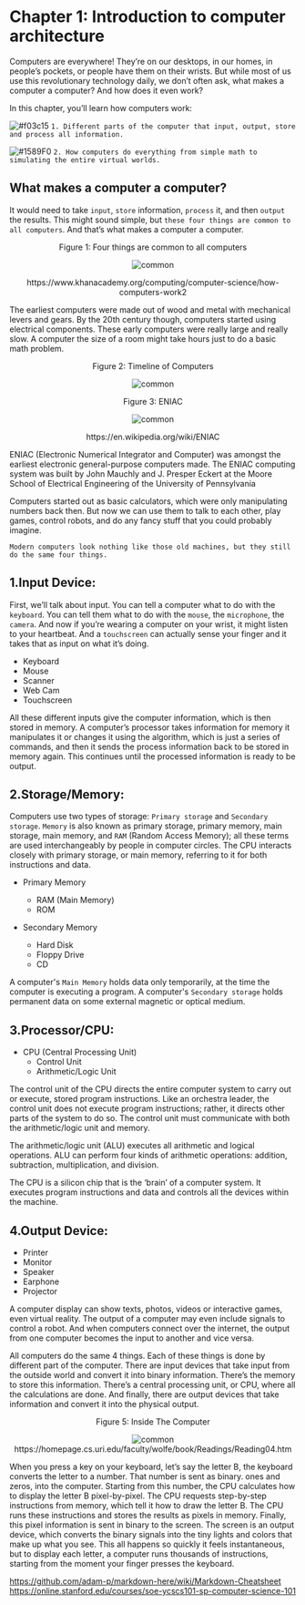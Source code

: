 # Chapter 1: Introduction to computer architecture

Computers are everywhere! They’re on our desktops, in our homes, in people’s pockets, or people have them on their wrists. 
But while most of us use this revolutionary technology daily, we don’t often ask, what makes a computer a computer? 
And how does it even work?

In this chapter, you’ll learn how computers work:

![#f03c15](https://placehold.it/15/f03c15/000000?text=+) `1. Different parts of the computer that input, output, store and process all information.`

![#1589F0](https://placehold.it/15/1589F0/000000?text=+) `2. How computers do everything from simple math to simulating the entire virtual worlds.`

## What makes a computer a computer?

It would need to take `input`, `store` information, `process` it, and then `output` the results. 
This might sound simple, but `these four things are common to all computers`. And that’s what makes a computer a computer.

<p align="center">
   Figure 1: Four things are common to all computers
</p>

<p align="center">
  <img src="https://github.com/XinYangSAU/CSCI1101-Intro-to-Computing/blob/master/Images/f2.png" alt="common"/>
</p>

<p align="center">
   https://www.khanacademy.org/computing/computer-science/how-computers-work2
</p>

The earliest computers were made out of wood and metal with mechanical levers and gears. By the 20th century though, 
computers started using electrical components. These early computers were really large and really slow. A computer 
the size of a room might take hours just to do a basic math problem.

<p align="center">
   Figure 2: Timeline of Computers
</p>

<p align="center">
  <img src="https://github.com/XinYangSAU/CSCI1101-Intro-to-Computing/blob/master/Images/t.png" alt="common"/>
</p>

<p align="center">
   Figure 3: ENIAC
</p>

<p align="center">
  <img src="https://github.com/XinYangSAU/CSCI1101-Intro-to-Computing/blob/master/Images/Eniac.jpg" alt="common"/>
</p>

<p align="center">
    https://en.wikipedia.org/wiki/ENIAC
</p>

ENIAC (Electronic Numerical Integrator and Computer) was amongst the earliest electronic general-purpose computers made. 
The ENIAC computing system was built by John Mauchly and J. Presper Eckert at the Moore School of Electrical Engineering of
the University of Pennsylvania

Computers started out as basic calculators, which were only manipulating numbers back then. But now we can use them to talk to
each other, play games, control robots, and do any fancy stuff that you could probably imagine.

`Modern computers look nothing like those old machines, but they still do the same four things.`


1.Input Device:
---------------
First, we’ll talk about input. You can tell a computer what to do with the `keyboard`. You can tell them what to do with the
`mouse`, the `microphone`, the `camera`. And now if you’re wearing a computer on your wrist, it might listen to your heartbeat. And a `touchscreen` can actually sense your finger and it takes that as input on what it’s doing.

* Keyboard
* Mouse
* Scanner
* Web Cam
* Touchscreen

All these different inputs give the computer information, which is then stored in memory. A computer’s processor takes
information for memory it manipulates it or changes it using the algorithm, which is just a series of commands, and then it
sends the process information back to be stored in memory again. This continues until the processed information is ready to be
output.

2.Storage/Memory:
-----------------
Computers use two types of storage: `Primary storage` and `Secondary storage`. `Memory` is also known as primary storage,
primary memory, main storage, main memory, and `RAM` (Random Access Memory); all these terms are used interchangeably by
people in computer circles. The CPU interacts closely with primary storage, or main memory, referring to it for both
instructions and data. 

* Primary Memory
  * RAM (Main Memory)
  * ROM

* Secondary Memory
  * Hard Disk
  * Floppy Drive
  * CD

A computer's `Main Memory` holds data only temporarily, at the time the computer is executing a program. 
A computer's `Secondary storage` holds permanent data on some external magnetic or optical medium. 

3.Processor/CPU:
----------------

* CPU (Central Processing Unit)
   * Control Unit
   * Arithmetic/Logic Unit

The control unit of the CPU directs the entire computer system to carry out or execute, stored program instructions. Like an
orchestra leader, the control unit does not execute program instructions; rather, it directs other parts of the system to do
so. The control unit must communicate with both the arithmetic/logic unit and memory. 

The arithmetic/logic unit (ALU) executes all arithmetic and logical operations. ALU can perform four kinds of arithmetic
operations: addition, subtraction, multiplication, and division.

The CPU is a silicon chip that is the ‘brain’ of a computer system. It executes program instructions and data and controls all
the devices within the machine.

4.Output Device:
----------------

* Printer
* Monitor
* Speaker
* Earphone
* Projector

A computer display can show texts, photos, videos or interactive games, even virtual reality. The output of a computer may
even include signals to control a robot. And when computers connect over the internet, the output from one computer becomes
the input to another and vice versa.

All computers do the same 4 things. Each of these things is done by different part of the computer. There are input devices
that take input from the outside world and convert it into binary information. There’s the memory to store this information.
There’s a central processing unit, or CPU, where all the calculations are done. And finally, there are output devices that
take information and convert it into the physical output.

<!--
<p align="center">
   Figure 4: A Machine Cycle
</p>

<p align="center">
  <img src="https://github.com/XinYangSAU/CSCI1101-Intro-to-Computing/blob/master/Images/cpu.jpg" alt="common"/>
  https://turbofuture.com/computers/What-are-the-basic-functions-of-a-CPU
</p>

Before an instruction can be executed, program instructions and data must be placed into memory from an input device or a
secondary storage device. Once the necessary data and instruction are in memory, the central processing unit performs the
following four steps for each instruction: 

Step 1. 
-------
The control unit fetches (gets) the instruction from memory. 

Step 2.
-------
The control unit decodes the instruction (decides what it means) and directs that the necessary data be moved from memory to the arithmetic/logic unit. These first two steps together are called instruction time.

Step 3.
------- 
The arithmetic/logic unit executes the arithmetic or logical instruction. That is, the ALU is given control and performs the actual operation on the data. 

Step 4.
-------
The arithmetic/logic unit stores the result of this operation in memory or in a register. Steps 3 and 4 together are called execution time. 

The control unit eventually directs memory to release the result to an output device or a secondary storage device. The
combination of instruction time and execution time is called the machine cycle. Figure 4 shows an instruction going through
the machine cycle. -->

<p align="center">
   Figure 5: Inside The Computer
</p>

<p align="center">
  <img src="https://github.com/XinYangSAU/CSCI1101-Intro-to-Computing/blob/master/Images/cpu.gif" alt="common"/>
  https://homepage.cs.uri.edu/faculty/wolfe/book/Readings/Reading04.htm
</p>

When you press a key on your keyboard, let’s say the letter B, the keyboard converts the letter to a number. That number is
sent as binary. ones and zeros, into the computer. Starting from this number, the CPU calculates how to display the letter B
pixel-by-pixel. The CPU requests step-by-step instructions from memory, which tell it how to draw the letter B. The CPU runs
these instructions and stores the results as pixels in memory. Finally, this pixel information is sent in binary to the
screen. The screen is an output device, which converts the binary signals into the tiny lights and colors that make up what
you see. This all happens so quickly it feels instantaneous, but to display each letter, a computer runs thousands of
instructions, starting from the moment your finger presses the keyboard.

https://github.com/adam-p/markdown-here/wiki/Markdown-Cheatsheet
https://online.stanford.edu/courses/soe-ycscs101-sp-computer-science-101

